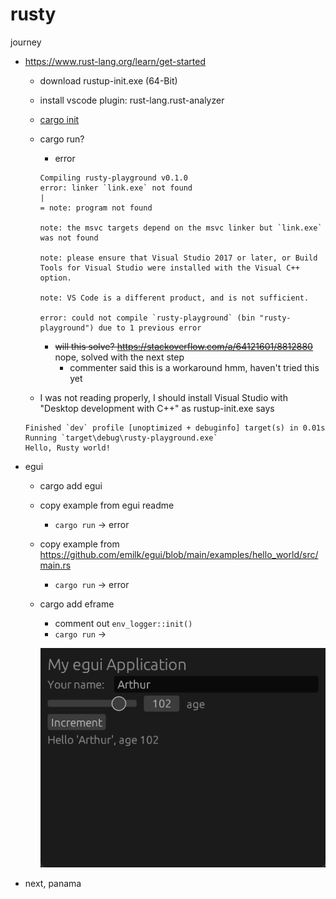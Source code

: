 # rusty

journey
- https://www.rust-lang.org/learn/get-started
    - download rustup-init.exe (64-Bit)
    - install vscode plugin: rust-lang.rust-analyzer
    - [cargo init](https://github.com/rust-lang/cargo/issues/1549)
    - cargo run?
        - error 
        ```shell
        Compiling rusty-playground v0.1.0
        error: linker `link.exe` not found
        |
        = note: program not found

        note: the msvc targets depend on the msvc linker but `link.exe` was not found

        note: please ensure that Visual Studio 2017 or later, or Build Tools for Visual Studio were installed with the Visual C++ option.

        note: VS Code is a different product, and is not sufficient.

        error: could not compile `rusty-playground` (bin "rusty-playground") due to 1 previous error
        ```
    
        - ~~will this solve? https://stackoverflow.com/a/64121601/8812880~~ nope, solved with the next step
            - commenter said this is a workaround hmm, haven't tried this yet
    - I was not reading properly, I should install Visual Studio with "Desktop development with C++" as rustup-init.exe says
     
    ```shell
    Finished `dev` profile [unoptimized + debuginfo] target(s) in 0.01s
    Running `target\debug\rusty-playground.exe`
    Hello, Rusty world!
    ```

- egui
    - cargo add egui
    - copy example from egui readme
        - `cargo run` -> error
    - copy example from https://github.com/emilk/egui/blob/main/examples/hello_world/src/main.rs
        - `cargo run` -> error
    - cargo add eframe
        - comment out `env_logger::init()`
        - `cargo run` ->

        ![hello egui!](res/image.png)

- next, panama
